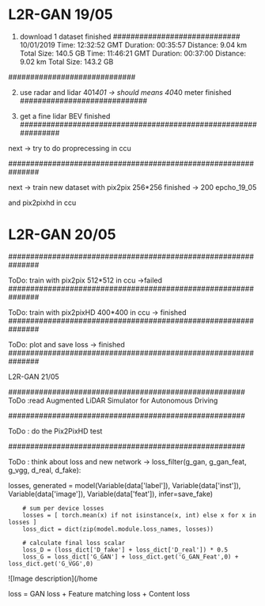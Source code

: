 # L2R-GAN 19/05
1. download 1 dataset finished
#############################
10/01/2019
Time: 12:32:52 GMT
Duration: 00:35:57
Distance: 9.04 km
Total Size: 140.5 GB
Time: 11:46:21 GMT
Duration: 00:37:00
Distance: 9.02 km
Total Size: 143.2 GB


#############################


2. use radar and lidar 401*401 -> should means 40*40 meter  finished
#############################


3. get a fine lidar BEV finished
###############################################################



next -> try to do proprecessing in ccu

###############################################################

next -> train new dataset with pix2pix 256*256 finished -> 200 epcho_19_05


and pix2pixhd in ccu


# L2R-GAN 20/05


###############################################################

ToDo:  train  with pix2pix 512*512 in ccu ->failed
###############################################################

ToDo:  train  with pix2pixHD 400*400 in ccu -> finished
###############################################################

ToDo:  plot and save loss -> finished
###############################################################

L2R-GAN 21/05

######################################################
ToDo :read Augmented LiDAR Simulator for Autonomous Driving

######################################################

ToDo : do the Pix2PixHD test

######################################################

ToDo : think about loss and new network -> loss_filter(g_gan, g_gan_feat, g_vgg, d_real, d_fake):



losses, generated = model(Variable(data['label']), Variable(data['inst']), 
            Variable(data['image']), Variable(data['feat']), infer=save_fake)

        # sum per device losses
        losses = [ torch.mean(x) if not isinstance(x, int) else x for x in losses ]
        loss_dict = dict(zip(model.module.loss_names, losses))

        # calculate final loss scalar
        loss_D = (loss_dict['D_fake'] + loss_dict['D_real']) * 0.5
        loss_G = loss_dict['G_GAN'] + loss_dict.get('G_GAN_Feat',0) + loss_dict.get('G_VGG',0)

![Image description](/home

loss = GAN loss + Feature matching loss + Content loss
